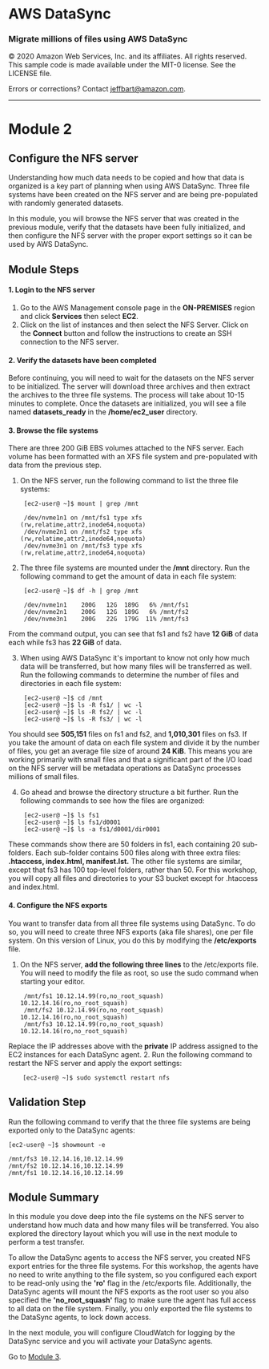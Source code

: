 # **AWS DataSync**

### Migrate millions of files using AWS DataSync

© 2020 Amazon Web Services, Inc. and its affiliates. All rights reserved.
This sample code is made available under the MIT-0 license. See the LICENSE file.

Errors or corrections? Contact [jeffbart@amazon.com](mailto:jeffbart@amazon.com).

---

# Module 2
## Configure the NFS server

Understanding how much data needs to be copied and how that data is organized is a key part of planning when using AWS DataSync. Three file systems have been created on the NFS server and are being pre-populated with randomly generated datasets.

In this module, you will browse the NFS server that was created in the previous module, verify that the datasets have been fully initialized, and then configure the NFS server with the proper export settings so it can be used by AWS DataSync.

## Module Steps

#### 1. Login to the NFS server

1. Go to the AWS Management console page in the **ON-PREMISES** region and click **Services** then select **EC2**.
2. Click on the list of instances and then select the NFS Server.  Click on the **Connect** button and follow the instructions to create an SSH connection to the NFS server.

#### 2. Verify the datasets have been completed

Before continuing, you will need to wait for the datasets on the NFS server to be initialized.  The server will download three archives and then extract the archives to the three file systems.  The process will take about 10-15 minutes to complete.  Once the datasets are initialized, you will see a file named **datasets_ready** in the **/home/ec2_user** directory.

#### 3. Browse the file systems

There are three 200 GiB EBS volumes attached to the NFS server.  Each volume has been formatted with an XFS file system and pre-populated with data from the previous step.

1. On the NFS server, run the following command to list the three file systems:

        [ec2-user@ ~]$ mount | grep /mnt

        /dev/nvme1n1 on /mnt/fs1 type xfs (rw,relatime,attr2,inode64,noquota)
        /dev/nvme2n1 on /mnt/fs2 type xfs (rw,relatime,attr2,inode64,noquota)
        /dev/nvme3n1 on /mnt/fs3 type xfs (rw,relatime,attr2,inode64,noquota)

2. The three file systems are mounted under the **/mnt** directory.  Run the following command to get the amount of data in each file system:

        [ec2-user@ ~]$ df -h | grep /mnt

        /dev/nvme1n1    200G   12G  189G   6% /mnt/fs1
        /dev/nvme2n1    200G   12G  189G   6% /mnt/fs2
        /dev/nvme3n1    200G   22G  179G  11% /mnt/fs3

  From the command output, you can see that fs1 and fs2 have **12 GiB** of data each while fs3 has **22 GiB** of data.

3. When using AWS DataSync it's important to know not only how much data will be transferred, but how many files will be transferred as well.  Run the following commands to determine the number of files and directories in each file system:

        [ec2-user@ ~]$ cd /mnt
        [ec2-user@ ~]$ ls -R fs1/ | wc -l
        [ec2-user@ ~]$ ls -R fs2/ | wc -l
        [ec2-user@ ~]$ ls -R fs3/ | wc -l

  You should see **505,151** files on fs1 and fs2, and **1,010,301** files on fs3.  If you take the amount of data on each file system and divide it by the number of files, you get an average file size of around **24 KiB**.  This means you are working primarily with small files and that a significant part of the I/O load on the NFS server will be metadata operations as DataSync processes millions of small files.

4. Go ahead and browse the directory structure a bit further.  Run the following commands to see how the files are organized:

        [ec2-user@ ~]$ ls fs1
        [ec2-user@ ~]$ ls fs1/d0001
        [ec2-user@ ~]$ ls -a fs1/d0001/dir0001

  These commands show there are 50 folders in fs1, each containing 20 sub-folders.  Each sub-folder contains 500 files along with three extra files: **.htaccess, index.html, manifest.lst.**  The other file systems are similar, except that fs3 has 100 top-level folders, rather than 50.  For this workshop, you will copy all files and directories to your S3 bucket except for .htaccess and index.html.

#### 4. Configure the NFS exports

You want to transfer data from all three file systems using DataSync.  To do so, you will need to create three NFS exports (aka file shares), one per file system.  On this version of Linux, you do this by modifying the **/etc/exports** file.

1. On the NFS server, **add the following three lines** to the /etc/exports file.  You will need to modify the file as root, so use the sudo command when starting your editor.

        /mnt/fs1 10.12.14.99(ro,no_root_squash) 10.12.14.16(ro,no_root_squash)
        /mnt/fs2 10.12.14.99(ro,no_root_squash) 10.12.14.16(ro,no_root_squash)
        /mnt/fs3 10.12.14.99(ro,no_root_squash) 10.12.14.16(ro,no_root_squash)

  Replace the IP addresses above with the **private** IP address assigned to the EC2 instances for each DataSync agent.
2. Run the following command to restart the NFS server and apply the export settings:

        [ec2-user@ ~]$ sudo systemctl restart nfs

## Validation Step

Run the following command to verify that the three file systems are being exported only to the DataSync agents:

    [ec2-user@ ~]$ showmount -e

    /mnt/fs3 10.12.14.16,10.12.14.99
    /mnt/fs2 10.12.14.16,10.12.14.99
    /mnt/fs1 10.12.14.16,10.12.14.99

## Module Summary

In this module you dove deep into the file systems on the NFS server to understand how much data and how many files will be transferred.  You also explored the directory layout which you will use in the next module to perform a test transfer.

To allow the DataSync agents to access the NFS server, you created NFS export entries for the three file systems. For this workshop, the agents have no need to write anything to the file system, so you configured each export to be read-only using the **'ro'** flag in the /etc/exports file.  Additionally, the DataSync agents will mount the NFS exports as the root user so you also specified the **'no_root_squash'** flag to make sure the agent has full access to all data on the file system.  Finally, you only exported the file systems to the DataSync agents, to lock down access.

In the next module, you will configure CloudWatch for logging by the DataSync service and you will activate your DataSync agents.

Go to [Module 3](/workshops/nfs-million-files/module3).
